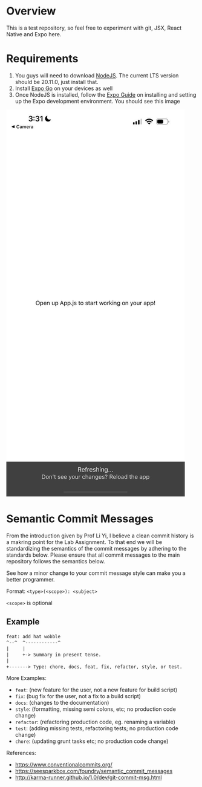 # Overview

This is a test repository, so feel free to experiment with git, JSX, React Native and Expo here.

# Requirements

1. You guys will need to download [NodeJS](https://nodejs.org/en). The current LTS version should be 20.11.0, just install that.
2. Install [Expo Go](https://expo.dev/client) on your devices as well
3. Once NodeJS is installed, follow the [Expo Guide](https://docs.expo.dev/get-started/installation/) on installing and setting up the Expo development environment. You should see this image

![Alt text](image.png)

# Semantic Commit Messages

From the introduction given by Prof Li Yi, I believe a clean commit history is a makring point for the Lab Assignment. To that end we will be standardizing the semantics of the commit messages by adhering to the standards below. Please ensure that all commit messages to the main repository follows the semantics below.

See how a minor change to your commit message style can make you a better programmer.

Format: `<type>(<scope>): <subject>`

`<scope>` is optional

## Example

```
feat: add hat wobble
^--^  ^------------^
|     |
|     +-> Summary in present tense.
|
+-------> Type: chore, docs, feat, fix, refactor, style, or test.
```

More Examples:

- `feat`: (new feature for the user, not a new feature for build script)
- `fix`: (bug fix for the user, not a fix to a build script)
- `docs`: (changes to the documentation)
- `style`: (formatting, missing semi colons, etc; no production code change)
- `refactor`: (refactoring production code, eg. renaming a variable)
- `test`: (adding missing tests, refactoring tests; no production code change)
- `chore`: (updating grunt tasks etc; no production code change)

References:

- https://www.conventionalcommits.org/
- https://seesparkbox.com/foundry/semantic_commit_messages
- http://karma-runner.github.io/1.0/dev/git-commit-msg.html
